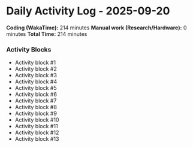 # Daily Activity Log - 2025-09-20

**Coding (WakaTime):** 214 minutes
**Manual work (Research/Hardware):** 0 minutes
**Total Time:** 214 minutes

### Activity Blocks
- Activity block #1
- Activity block #2
- Activity block #3
- Activity block #4
- Activity block #5
- Activity block #6
- Activity block #7
- Activity block #8
- Activity block #9
- Activity block #10
- Activity block #11
- Activity block #12
- Activity block #13
